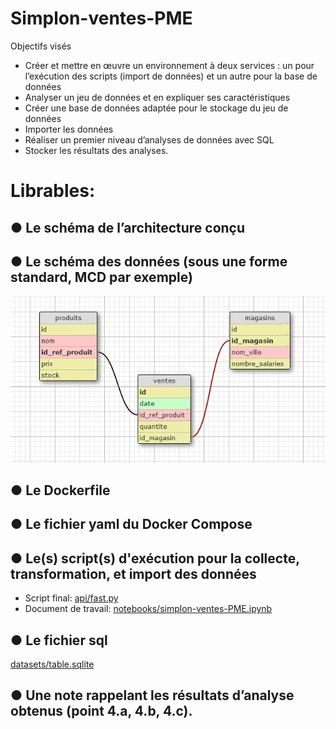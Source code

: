 # Simplon-ventes-PME
Objectifs visés
- Créer et mettre en œuvre un environnement à deux services : un pour l’exécution des scripts (import de données) et un autre pour la base de données
- Analyser un jeu de données et en expliquer ses caractéristiques
- Créer une base de données adaptée pour le stockage du jeu de données
- Importer les données
- Réaliser un premier niveau d’analyses de données avec SQL
- Stocker les résultats des analyses.

# Librables:

## ● Le schéma de l’architecture conçu

## ● Le schéma des données (sous une forme standard, MCD par exemple)
<div style="text-align:center">
  <img src="schema_tables.png" width="600">
</div>

## ● Le Dockerfile

## ● Le fichier yaml du Docker Compose

## ● Le(s) script(s) d'exécution pour la collecte, transformation, et import des données
- Script final: [api/fast.py](api/fast.py)
- Document de travail: [notebooks/simplon-ventes-PME.ipynb](notebooks/simplon-ventes-PME.ipynb)

## ● Le fichier sql
[datasets/table.sqlite](datasets/table.sqlite)

## ● Une note rappelant les résultats d’analyse obtenus (point 4.a, 4.b, 4.c).
